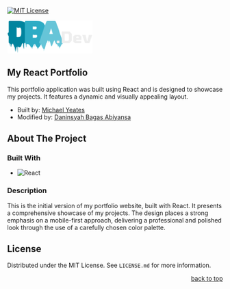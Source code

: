 <a name="readme-top"></a>

[![MIT License][license-shield]][license-url]

<img src="src/images/logo.svg" alt="Logo" width="200" height="">

  ## My React Portfolio
  
  This portfolio application was built using React and is designed to showcase my projects.
  It features a dynamic and visually appealing layout.
      
  - Built by: [Michael Yeates](https://github.com/mdyeates)
  - Modified by: [Daninsyah Bagas Abiyansa](https://github.com/MayorBee404)
  
  ## About The Project
  
  ### Built With
  
  - ![React](https://img.shields.io/badge/React-20232A?style=for-the-badge&logo=React&logoColor=61DAFB)
  
  ### Description
  
  This is the initial version of my portfolio website, built with React. It presents a comprehensive showcase of my projects. The design places a strong emphasis on a mobile-first approach, delivering a professional and polished look through the use of a carefully chosen color palette.
  
## License

Distributed under the MIT License. See `LICENSE.md` for more information.


[license-shield]: https://img.shields.io/github/license/mdyeates/my-portfolio.svg?style=for-the-badge
[license-url]: https://github.com/mdyeates/my-portfolio/blob/main/LICENSE.md 



<p align="right"><a href="#readme-top">back to top</a></p>

